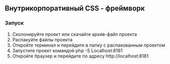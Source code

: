 
## Внутрикорпоративный CSS - фреймворк 

### Запуск

1) Сколонируйте проект или скачайте архив-файл проекта
2) Распакуйте файлы проекта
3) Откройте терминал и перейдите в папку с распакованным проектом
4) Запустите проект командой php -S Localhost:8181
5) Откройте браузер и перейдите по адресу http://localhost:8181

